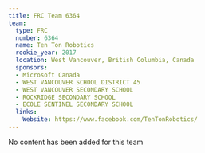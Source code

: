 ```yaml
---
title: FRC Team 6364
team:
  type: FRC
  number: 6364
  name: Ten Ton Robotics
  rookie_year: 2017
  location: West Vancouver, British Columbia, Canada
  sponsors:
  - Microsoft Canada
  - WEST VANCOUVER SCHOOL DISTRICT 45
  - WEST VANCOUVER SECONDARY SCHOOL
  - ROCKRIDGE SECONDARY SCHOOL
  - ECOLE SENTINEL SECONDARY SCHOOL
  links:
    Website: https://www.facebook.com/TenTonRobotics/
---
```


No content has been added for this team